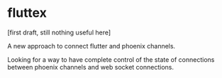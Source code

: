 # fluttex

[first draft, still nothing useful here]

A new approach to connect flutter and phoenix channels.

Looking for a way to have complete control of the state of connections between phoenix channels and
web socket connections.
